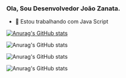 ### Ola, Sou Desenvolvedor João Zanata.


- 🔭 Estou trabalhando com Java Script

[![Anurag's GitHub stats](https://github-readme-stats.vercel.app/api?JMMOZ08=anuraghazra)](https://github.com/anuraghazra/github-readme-stats)

![Anurag's GitHub stats](https://github-readme-stats.vercel.app/api?JMMOZ08=anuraghazra&count_private=true)

![Anurag's GitHub stats](https://github-readme-stats.vercel.app/api?JMMOZ08=anuraghazra&show_icons=true)

![Anurag's GitHub stats](https://github-readme-stats.vercel.app/api?JMMOZ08=anuraghazra&show_icons=true&theme=radical)

